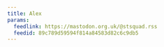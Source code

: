 ```yaml
---
title: Alex
params:
  feedlink: https://mastodon.org.uk/@stsquad.rss
  feedid: 89c789d59594f814a84583d82c6c9db5
---
```

